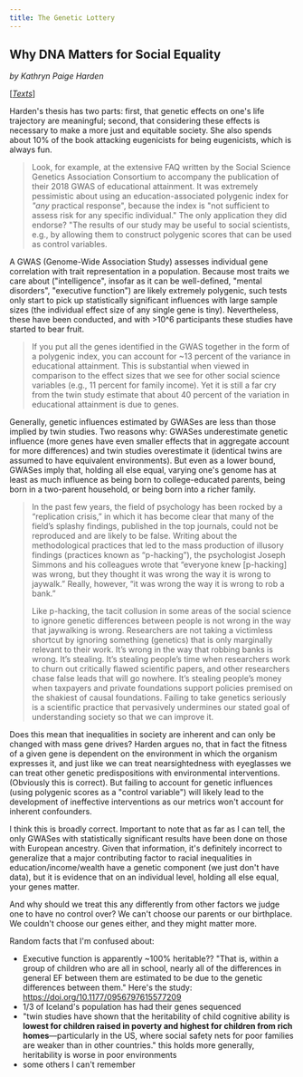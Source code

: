 ```yaml
---
title: The Genetic Lottery
---
```

## Why DNA Matters for Social Equality

*by Kathryn Paige Harden*

[[*Texts*](/texts)]

Harden's thesis has two parts: first, that genetic effects on one's life trajectory are meaningful; second, that considering these effects is necessary to make a more just and equitable society. She also spends about 10% of the book attacking eugenicists for being eugenicists, which is always fun.
<blockquote>
Look, for example, at the extensive FAQ written by the Social Science Genetics Association Consortium to accompany the publication of their 2018 GWAS of educational attainment. It was extremely pessimistic about using an education-associated polygenic index for <i>"any</i> practical response", because the index is "not sufficient to assess risk for any specific individual." The only application they did endorse? "The results of our study may be useful to social scientists, e.g., by allowing them to construct polygenic scores that can be used as control variables.
</blockquote>
A GWAS (Genome-Wide Association Study) assesses individual gene correlation with trait representation in a population. Because most traits we care about ("intelligence", insofar as it can be well-defined, "mental disorders", "executive function") are likely extremely polygenic, such tests only start to pick up statistically significant influences with large sample sizes (the individual effect size of any single gene is tiny). Nevertheless, these have been conducted, and with >10^6 participants these studies have started to bear fruit.
<blockquote>
If you put all the genes identified in the GWAS together in the form of a polygenic index, you can account for ~13 percent of the variance in educational attainment. This is substantial when viewed in comparison to the effect sizes that we see for other social science variables (e.g., 11 percent for family income). Yet it is still a far cry from the twin study estimate that about 40 percent of the variation in educational attainment is due to genes.
</blockquote>
Generally, genetic influences estimated by GWASes are less than those implied by twin studies. Two reasons why: GWASes underestimate genetic influence (more genes have even smaller effects that in aggregate account for more differences) and twin studies overestimate it (identical twins are assumed to have equivalent environments). But even as a lower bound, GWASes imply that, holding all else equal, varying one's genome has at least as much influence as being born to college-educated parents, being born in a two-parent household, or being born into a richer family.
<blockquote>
In the past few years, the field of psychology has been rocked by a “replication crisis,” in which it has become clear that many of the field’s splashy findings, published in the top journals, could not be reproduced and are likely to be false. Writing about the methodological practices that led to the mass production of illusory findings (practices known as “p-hacking”), the psychologist Joseph Simmons and his colleagues wrote that “everyone knew [p-hacking] was wrong, but they thought it was wrong the way it is wrong to jaywalk.” Really, however, “it was wrong the way it is wrong to rob a bank.”

Like p-hacking, the tacit collusion in some areas of the social science to ignore genetic differences between people is not wrong in the way that jaywalking is wrong. Researchers are not taking a victimless shortcut by ignoring something (genetics) that is only marginally relevant to their work. It’s wrong in the way that robbing banks is wrong. It’s stealing. It’s stealing people’s time when researchers work to churn out critically flawed scientific papers, and other researchers chase false leads that will go nowhere. It’s stealing people’s money when taxpayers and private foundations support policies premised on the shakiest of causal foundations. Failing to take genetics seriously is a scientific practice that pervasively undermines our stated goal of understanding society so that we can improve it.
</blockquote>
Does this mean that inequalities in society are inherent and can only be changed with mass gene drives? Harden argues no, that in fact the fitness of a given gene is dependent on the environment in which the organism expresses it, and just like we can treat nearsightedness with eyeglasses we can treat other genetic predispositions with environmental interventions. (Obviously this is correct).  But failing to account for genetic influences (using polygenic scores as a "control variable") will likely lead to the development of ineffective interventions as our metrics won't account for inherent confounders. 

I think this is broadly correct. Important to note that as far as I can tell, the only GWASes with statistically significant results have been done on those with European ancestry. Given that information, it's definitely incorrect to generalize that a major contributing factor to racial inequalities in education/income/wealth have a genetic component (we just don't have data), but it is evidence that on an individual level, holding all else equal, your genes matter. 

And why should we treat this any differently from other factors we judge one to have no control over? We can't choose our parents or our birthplace. We couldn't choose our genes either, and they might matter more.

Random facts that I'm confused about:

- Executive function is apparently ~100% heritable?? "That is, within a group of children who are all in school, nearly all of the differences in general EF between them are estimated to be due to the genetic differences between them." Here's the study: https://doi.org/10.1177/0956797615577209
- 1/3 of Iceland's population has had their genes sequenced
- "twin studies have shown that the heritability of child cognitive ability is <b>lowest for children raised in poverty and highest for children from rich homes</b>—particularly in the US, where social safety nets for poor families are weaker than in other countries." this holds more generally, heritability is worse in poor environments
- some others I can't remember
